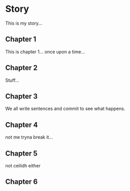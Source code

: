 # Story
This is my story...

## Chapter 1
This is chapter 1... once upon a time...

## Chapter 2 
Stuff...

## Chapter 3
We all write sentences and commit to see what happens.

## Chapter 4
not me tryna break it...

## Chapter 5 
not ceilidh either

## Chapter 6
